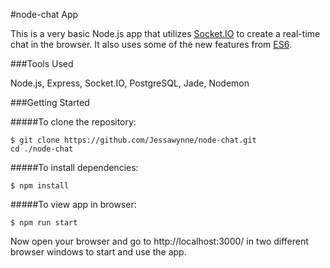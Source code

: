 #node-chat App

This is a very basic Node.js app that utilizes [Socket.IO](http://socket.io/) to create a real-time chat in the browser. It also uses some of the new features from [ES6](http://es6-features.org/#Constants).

###Tools Used

Node.js, Express, Socket.IO, PostgreSQL, Jade, Nodemon

###Getting Started

#####To clone the repository:

```
$ git clone https://github.com/Jessawynne/node-chat.git
cd ./node-chat
```

#####To install dependencies:

``` 
$ npm install
```

#####To view app in browser:


```
$ npm run start
```

Now open your browser and go to http://localhost:3000/ in two different browser windows to start and use the app. 